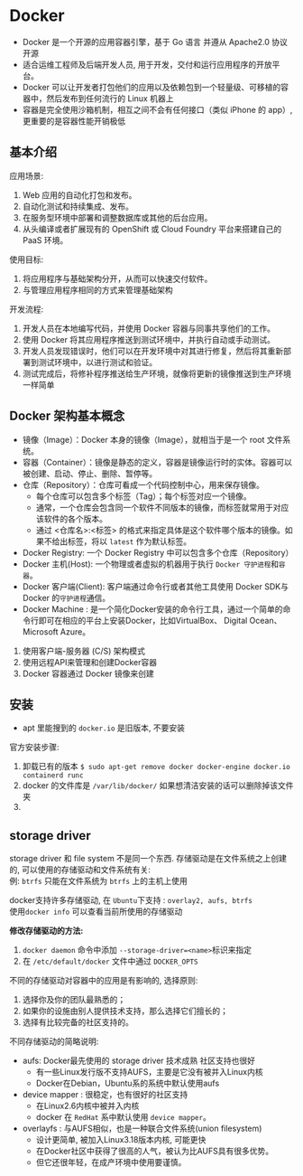 # Docker 

* Docker 是一个开源的应用容器引擎，基于 Go 语言 并遵从 Apache2.0 协议开源
* 适合运维工程师及后端开发人员, 用于开发，交付和运行应用程序的开放平台。
* Docker 可以让开发者打包他们的应用以及依赖包到一个轻量级、可移植的容器中，然后发布到任何流行的 Linux 机器上
* 容器是完全使用沙箱机制，相互之间不会有任何接口（类似 iPhone 的 app）,更重要的是容器性能开销极低


## 基本介绍
应用场景:
1. Web 应用的自动化打包和发布。
2. 自动化测试和持续集成、发布。
3. 在服务型环境中部署和调整数据库或其他的后台应用。
4. 从头编译或者扩展现有的 OpenShift 或 Cloud Foundry 平台来搭建自己的 PaaS 环境。

使用目标:
1. 将应用程序与基础架构分开，从而可以快速交付软件。
2. 与管理应用程序相同的方式来管理基础架构

开发流程:
1. 开发人员在本地编写代码，并使用 Docker 容器与同事共享他们的工作。
2. 使用 Docker 将其应用程序推送到测试环境中，并执行自动或手动测试。
3. 开发人员发现错误时，他们可以在开发环境中对其进行修复，然后将其重新部署到测试环境中，以进行测试和验证。
4. 测试完成后，将修补程序推送给生产环境，就像将更新的镜像推送到生产环境一样简单


## Docker 架构基本概念

* 镜像（Image）：Docker 本身的镜像（Image），就相当于是一个 root 文件系统。
* 容器（Container）：镜像是静态的定义，容器是镜像运行时的实体。容器可以被创建、启动、停止、删除、暂停等。
* 仓库（Repository）：仓库可看成一个代码控制中心，用来保存镜像。
  * 每个仓库可以包含多个标签（Tag）；每个标签对应一个镜像。
  * 通常，一个仓库会包含同一个软件不同版本的镜像，而标签就常用于对应该软件的各个版本。
  * 通过 <仓库名>:<标签> 的格式来指定具体是这个软件哪个版本的镜像。如果不给出标签，将以 `latest` 作为默认标签。
* Docker Registry: 一个 Docker Registry 中可以包含多个仓库（Repository）
* Docker 主机(Host): 一个物理或者虚拟的机器用于执行 `Docker 守护进程`和`容器`。
* Docker 客户端(Client): 客户端通过命令行或者其他工具使用 Docker SDK与 Docker 的`守护进程`通信。
* Docker Machine : 是一个简化Docker安装的命令行工具，通过一个简单的命令行即可在相应的平台上安装Docker，比如VirtualBox、 Digital Ocean、Microsoft Azure。


1. 使用客户端-服务器 (C/S) 架构模式
2. 使用远程API来管理和创建Docker容器
3. Docker 容器通过 Docker 镜像来创建

## 安装

* apt 里能搜到的 `docker.io` 是旧版本, 不要安装

官方安装步骤:  
1. 卸载已有的版本 `$ sudo apt-get remove docker docker-engine docker.io containerd runc` 
2. docker 的文件库是 `/var/lib/docker/`  如果想清洁安装的话可以删除掉该文件夹
3. 
  

## storage driver

storage driver 和 file system 不是同一个东西. 存储驱动是在文件系统之上创建的, 可以使用的存储驱动和文件系统有关:  
    例: `btrfs` 只能在文件系统为 `btrfs` 上的主机上使用


docker支持许多存储驱动, 在 `Ubuntu`下支持 : `overlay2, aufs, btrfs`  
使用`docker info` 可以查看当前所使用的存储驱动   

**修改存储驱动的方法:**
1. `docker daemon` 命令中添加 `--storage-driver=<name>`标识来指定
2. 在 `/etc/default/docker` 文件中通过 `DOCKER_OPTS`

不同的存储驱动对容器中的应用是有影响的,  选择原则:
1. 选择你及你的团队最熟悉的；
2. 如果你的设施由别人提供技术支持，那么选择它们擅长的；
3. 选择有比较完备的社区支持的。

不同存储驱动的简略说明:
* aufs: Docker最先使用的 storage driver 技术成熟 社区支持也很好
  * 有一些Linux发行版不支持AUFS，主要是它没有被并入Linux内核
  * Docker在Debian，Ubuntu系的系统中默认使用aufs
* device mapper : 很稳定，也有很好的社区支持
  * 在Linux2.6内核中被并入内核
  * docker 在 `RedHat` 系中默认使用 `device mapper`。
* overlayfs : 与AUFS相似，也是一种联合文件系统(union filesystem)
  * 设计更简单, 被加入Linux3.18版本内核, 可能更快
  * 在Docker社区中获得了很高的人气，被认为比AUFS具有很多优势。
  * 但它还很年轻，在成产环境中使用要谨慎。


